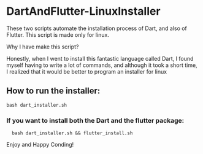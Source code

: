 # DartAndFlutter-LinuxInstaller
These two scripts automate the installation process of Dart, and also of Flutter. This script is made only for linux.

Why I have make this script?

Honestly, when I went to install this fantastic language called Dart, I found myself having to write a lot of commands, and although it took a short time, I realized that it would be better to program an installer for linux

## How to run the installer:
    bash dart_installer.sh
### If you want to install both the Dart and the flutter package:
      bash dart_installer.sh && flutter_install.sh
      
Enjoy and Happy Conding!

